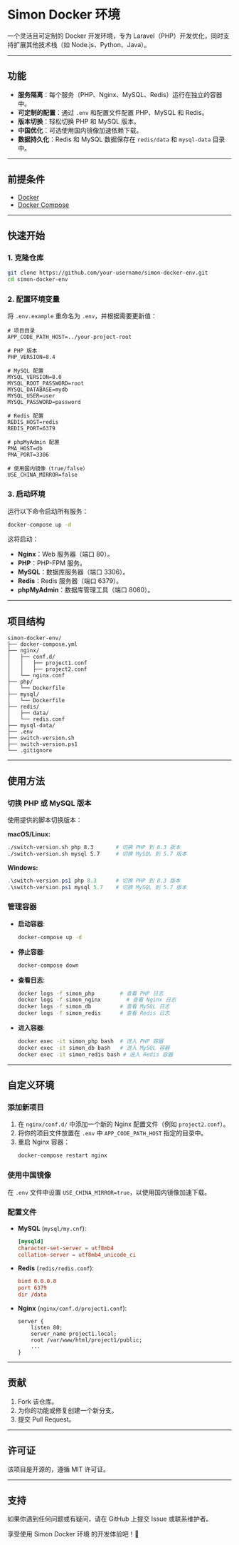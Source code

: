 
# Simon Docker 环境

一个灵活且可定制的 Docker 开发环境，专为 Laravel（PHP）开发优化，同时支持扩展其他技术栈（如 Node.js、Python、Java）。

---

## 功能

- **服务隔离**：每个服务（PHP、Nginx、MySQL、Redis）运行在独立的容器中。
- **可定制的配置**：通过 `.env` 和配置文件配置 PHP、MySQL 和 Redis。
- **版本切换**：轻松切换 PHP 和 MySQL 版本。
- **中国优化**：可选使用国内镜像加速依赖下载。
- **数据持久化**：Redis 和 MySQL 数据保存在 `redis/data` 和 `mysql-data` 目录中。

---

## 前提条件

- [Docker](https://www.docker.com/get-started)
- [Docker Compose](https://docs.docker.com/compose/install/)

---

## 快速开始

### 1. 克隆仓库

```bash
git clone https://github.com/your-username/simon-docker-env.git
cd simon-docker-env
```

### 2. 配置环境变量

将 `.env.example` 重命名为 `.env`，并根据需要更新值：

```env
# 项目目录
APP_CODE_PATH_HOST=../your-project-root

# PHP 版本
PHP_VERSION=8.4

# MySQL 配置
MYSQL_VERSION=8.0
MYSQL_ROOT_PASSWORD=root
MYSQL_DATABASE=mydb
MYSQL_USER=user
MYSQL_PASSWORD=password

# Redis 配置
REDIS_HOST=redis
REDIS_PORT=6379

# phpMyAdmin 配置
PMA_HOST=db
PMA_PORT=3306

# 使用国内镜像（true/false）
USE_CHINA_MIRROR=false
```

### 3. 启动环境

运行以下命令启动所有服务：

```bash
docker-compose up -d
```

这将启动：
- **Nginx**：Web 服务器（端口 80）。
- **PHP**：PHP-FPM 服务。
- **MySQL**：数据库服务器（端口 3306）。
- **Redis**：Redis 服务器（端口 6379）。
- **phpMyAdmin**：数据库管理工具（端口 8080）。

---

## 项目结构

```plaintext
simon-docker-env/
├── docker-compose.yml
├── nginx/
│   ├── conf.d/
│   │   ├── project1.conf
│   │   ├── project2.conf
│   └── nginx.conf
├── php/
│   └── Dockerfile
├── mysql/
│   └── Dockerfile
├── redis/
│   ├── data/
│   └── redis.conf
├── mysql-data/
├── .env
├── switch-version.sh
├── switch-version.ps1
└── .gitignore
```

---

## 使用方法

### 切换 PHP 或 MySQL 版本

使用提供的脚本切换版本：

**macOS/Linux:**
```bash
./switch-version.sh php 8.3       # 切换 PHP 到 8.3 版本
./switch-version.sh mysql 5.7     # 切换 MySQL 到 5.7 版本
```

**Windows:**
```powershell
.\switch-version.ps1 php 8.3      # 切换 PHP 到 8.3 版本
.\switch-version.ps1 mysql 5.7    # 切换 MySQL 到 5.7 版本
```

### 管理容器

- **启动容器**:
  ```bash
  docker-compose up -d
  ```
- **停止容器**:
  ```bash
  docker-compose down
  ```
- **查看日志**:
  ```bash
  docker logs -f simon_php        # 查看 PHP 日志
  docker logs -f simon_nginx        # 查看 Nginx 日志
  docker logs -f simon_db         # 查看 MySQL 日志
  docker logs -f simon_redis      # 查看 Redis 日志
  ```
- **进入容器**:
  ```bash
  docker exec -it simon_php bash  # 进入 PHP 容器
  docker exec -it simon_db bash   # 进入 MySQL 容器
  docker exec -it simon_redis bash # 进入 Redis 容器
  ```

---

## 自定义环境

### 添加新项目

1. 在 `nginx/conf.d/` 中添加一个新的 Nginx 配置文件（例如 `project2.conf`）。
2. 将你的项目文件放置在 `.env` 中 `APP_CODE_PATH_HOST` 指定的目录中。
3. 重启 Nginx 容器：
   ```bash
   docker-compose restart nginx
   ```

### 使用中国镜像

在 `.env` 文件中设置 `USE_CHINA_MIRROR=true`，以使用国内镜像加速下载。

### 配置文件

- **MySQL** (`mysql/my.cnf`):
  ```conf
  [mysqld]
  character-set-server = utf8mb4
  collation-server = utf8mb4_unicode_ci
  ```

- **Redis** (`redis/redis.conf`):
  ```conf
  bind 0.0.0.0
  port 6379
  dir /data
  ```

- **Nginx** (`nginx/conf.d/project1.conf`):
  ```nginx
  server {
      listen 80;
      server_name project1.local;
      root /var/www/html/project1/public;
      ...
  }
  ```

---

## 贡献

1. Fork 该仓库。
2. 为你的功能或修复创建一个新分支。
3. 提交 Pull Request。

---

## 许可证

该项目是开源的，遵循 MIT 许可证。

---

## 支持

如果你遇到任何问题或有疑问，请在 GitHub 上提交 Issue 或联系维护者。

享受使用 Simon Docker 环境 的开发体验吧！🚀
